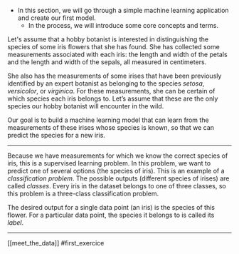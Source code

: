 - In this section, we will go through a simple machine learning application and create our first model.
  * In the process, we will introduce some core concepts and terms.

Let's assume that a hobby botanist is interested in distinguishing the species of some iris flowers that she has found. She has collected some measurements associated with each iris: the length and width of the petals and the length and width of the sepals, all measured in centimeters.

She also has the measurements of some irises that have been previously identified by an expert botanist as belonging to the species *setosa*, *versicolor*, or *virginica*. For these measurements, she can be certain of which species each iris belongs to. Let’s assume that these are the only species our hobby botanist will encounter in the wild.

Our goal is to build a machine learning model that can learn from the measurements of these irises whose species is known, so that we can predict the species for a new iris.

---

Because we have measurements for which we know the correct species of iris, this is a supervised learning problem. In this problem, we want to predict one of several options (the species of iris). This is an example of a *classification problem*. The possible outputs (different species of irises) are called *classes*. Every iris in the dataset belongs to one of three classes, so this problem is a three-class classification problem.

The desired output for a single data point (an iris) is the species of this flower. For a particular data point, the species it belongs to is called its *label*.

---


[[meet_the_data]]
#first_exercice
